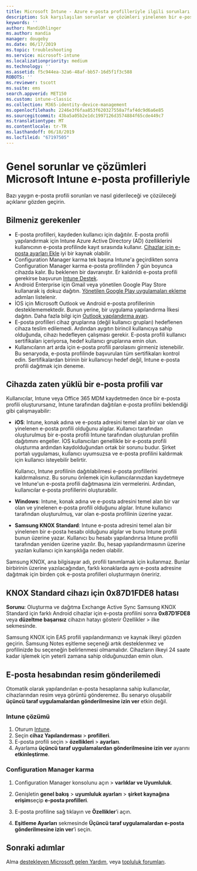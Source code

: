 ```yaml
---
title: Microsoft Intune - Azure e-posta profilleriyle ilgili sorunları giderme | Microsoft Docs
description: Sık karşılaşılan sorunlar ve çözümleri yinelenen bir e-posta profilleri ve Samsung KNOX Standard Android cihazlarında hatalar dahil olmak üzere Microsoft Intune e-posta profilleriyle bakın.
keywords: ''
author: MandiOhlinger
ms.author: mandia
manager: dougeby
ms.date: 06/17/2019
ms.topic: troubleshooting
ms.service: microsoft-intune
ms.localizationpriority: medium
ms.technology: ''
ms.assetid: f5c944ea-32a6-48af-bb57-16d5f1f3c588
ROBOTS: ''
ms.reviewer: tscott
ms.suite: ems
search.appverid: MET150
ms.custom: intune-classic
ms.collection: M365-identity-device-management
ms.openlocfilehash: 2246e3f6faa853f620327558a7faf4dc9d6a6e85
ms.sourcegitcommit: 43ba5a05b2e1dc1997126d3574884f65cde449c7
ms.translationtype: MT
ms.contentlocale: tr-TR
ms.lasthandoff: 06/18/2019
ms.locfileid: "67197505"
---
```

# <a name="common-issues-and-resolutions-with-email-profiles-in-microsoft-intune"></a>Genel sorunlar ve çözümleri Microsoft Intune e-posta profilleriyle

Bazı yaygın e-posta profili sorunları ve nasıl giderileceği ve çözüleceği açıklanır gözden geçirin.

## <a name="what-you-need-to-know"></a>Bilmeniz gerekenler

- E-posta profilleri, kaydeden kullanıcı için dağıtılır. E-posta profili yapılandırmak için Intune Azure Active Directory (AD) özelliklerini kullanıcının e-posta profilinde kayıt sırasında kullanır. [Cihazlar için e-posta ayarları Ekle](email-settings-configure.md) iyi bir kaynak olabilir.
- Configuration Manager karma tek başına Intune'a geçirdikten sonra Configuration Manager karma e-posta profilinden 7 gün boyunca cihazda kalır. Bu beklenen bir davranıştır. Er kaldırıldı e-posta profili gerekirse başvurun [Intune Destek](get-support.md).
- Android Enterprise için Gmail veya yönetilen Google Play Store kullanarak iş dokuz dağıtın. [Yönetilen Google Play uygulamaları ekleme](apps-add-android-for-work.md) adımları listelenir.
- İOS için Microsoft Outlook ve Android e-posta profillerinin desteklememektedir. Bunun yerine, bir uygulama yapılandırma İlkesi dağıtın. Daha fazla bilgi için [Outlook yapılandırma ayarı](app-configuration-policies-outlook.md).
- E-posta profilleri cihaz gruplarına (değil kullanıcı grupları) hedeflenen cihaza teslim edilemedi. Ardından aygıtın birincil kullanıcıya sahip olduğunda, cihazı hedefleyen çalışması gerekir. E-posta profili kullanıcı sertifikaları içeriyorsa, hedef kullanıcı gruplarına emin olun.
- Kullanıcıların art arda için e-posta profili parolasını girmeniz istenebilir. Bu senaryoda, e-posta profilinde başvurulan tüm sertifikaları kontrol edin. Sertifikalardan birinin bir kullanıcıyı hedef değil, Intune e-posta profili dağıtmak için deneme.

## <a name="device-already-has-an-email-profile-installed"></a>Cihazda zaten yüklü bir e-posta profili var

Kullanıcılar, Intune veya Office 365 MDM kaydetmeden önce bir e-posta profili oluşturursanız, Intune tarafından dağıtılan e-posta profilini beklendiği gibi çalışmayabilir:

- **iOS**: Intune, konak adına ve e-posta adresini temel alan bir var olan ve yinelenen e-posta profili olduğunu algılar. Kullanıcı tarafından oluşturulmuş bir e-posta profili Intune tarafından oluşturulan profilin dağıtımını engeller. İOS kullanıcıları genellikle bir e-posta profili oluşturma ardından kaydolduğundan ortak bir sorunu budur. Şirket portalı uygulaması, kullanıcı uyumsuzsa ve e-posta profilini kaldırmak için kullanıcı isteyebilir belirtir.

  Kullanıcı, Intune profilinin dağıtılabilmesi e-posta profillerini kaldırmalısınız. Bu sorunu önlemek için kullanıcılarınızdan kaydetmeye ve Intune'un e-posta profili dağıtmasına izin vermelerini. Ardından, kullanıcılar e-posta profillerini oluşturabilir.

- **Windows**: Intune, konak adına ve e-posta adresini temel alan bir var olan ve yinelenen e-posta profili olduğunu algılar. Intune kullanıcı tarafından oluşturulmuş, var olan e-posta profilinin üzerine yazar.

- **Samsung KNOX Standard**: Intune e-posta adresini temel alan bir yinelenen bir e-posta hesabı olduğunu algılar ve bunu Intune profili bunun üzerine yazar. Kullanıcı bu hesabı yapılandırırsa Intune profili tarafından yeniden üzerine yazılır. Bu, hesap yapılandırmasının üzerine yazılan kullanıcı için karışıklığa neden olabilir.

Samsung KNOX, ana bilgisayar adı, profili tanımlamak için kullanmaz. Bunlar birbirinin üzerine yazılacağından, farklı konaklarda aynı e-posta adresine dağıtmak için birden çok e-posta profilleri oluşturmayın öneririz.

## <a name="error-0x87d1fde8-for-knox-standard-device"></a>KNOX Standard cihazı için 0x87D1FDE8 hatası

**Sorunu**: Oluşturma ve dağıtma Exchange Active Sync Samsung KNOX Standard için farklı Android cihazlar için e-posta profilini sonra **0x87D1FDE8** veya **düzeltme başarısız** cihazın hatayı gösterir Özellikler > ilke sekmesinde.

Samsung KNOX için EAS profili yapılandırmanızı ve kaynak ilkeyi gözden geçirin. Samsung Notes eşitleme seçeneği artık desteklenmez ve profilinizde bu seçeneğin belirlenmesi olmamalıdır. Cihazların ilkeyi 24 saate kadar işlemek için yeterli zamana sahip olduğunuzdan emin olun.

## <a name="unable-to-send-images-from--email-account"></a>E-posta hesabından resim gönderilemedi

Otomatik olarak yapılandırılan e-posta hesaplarına sahip kullanıcılar, cihazlarından resim veya görüntü gönderemez. Bu senaryo oluşabilir **üçüncü taraf uygulamalardan gönderilmesine izin ver** etkin değil.

### <a name="intune-solution"></a>Intune çözümü

1. Oturum [Intune](https://go.microsoft.com/fwlink/?linkid=2090973).
2. Seçin **cihaz Yapılandırması** > **profilleri**.
3. E-posta profili seçin > **özellikleri** > **ayarları**.
4. Ayarlama **üçüncü taraf uygulamalardan gönderilmesine izin ver** ayarını **etkinleştirme**.

### <a name="configuration-manager-hybrid"></a>Configuration Manager karma

1. Configuration Manager konsolunu açın > **varlıklar ve Uyumluluk**.

2. Genişletin **genel bakış** > **uyumluluk ayarları** > **şirket kaynağına erişim**seçip **e-posta profilleri**.

3. E-posta profiline sağ tıklayın ve **Özellikler**’i açın.

4. **Eşitleme Ayarları** sekmesinde **Üçüncü taraf uygulamalardan e-posta gönderilmesine izin ver**’i seçin.

## <a name="next-steps"></a>Sonraki adımlar

Alma [destekleyen Microsoft gelen Yardım](get-support.md), veya [topluluk forumları](https://social.technet.microsoft.com/Forums/en-US/home?category=microsoftintune).
